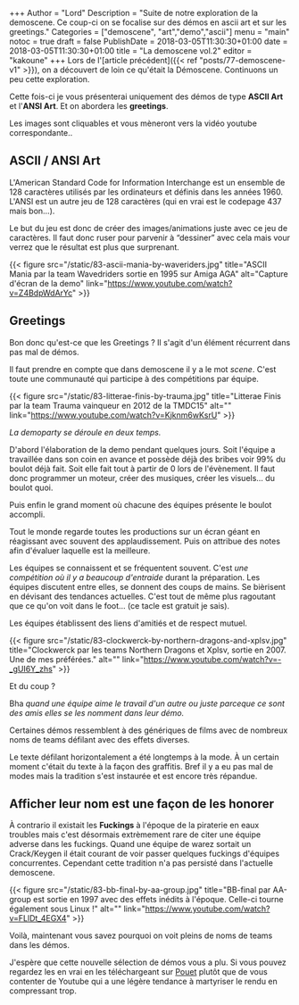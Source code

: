 +++
Author = "Lord"
Description = "Suite de notre exploration de la demoscene. Ce coup-ci on se focalise sur des démos en ascii art et sur les greetings."
Categories = ["demoscene", "art","demo","ascii"]
menu = "main"
notoc = true
draft = false
PublishDate = 2018-03-05T11:30:30+01:00
date = 2018-03-05T11:30:30+01:00
title = "La demoscene vol.2"
editor = "kakoune"
+++
Lors de l'[article précédent]({{< ref "posts/77-demoscene-v1" >}}), on a découvert de loin ce qu'était la Démoscene.
Continuons un peu cette exploration.

Cette fois-ci je vous présenterai uniquement des démos de type **ASCII Art** et l'**ANSI Art**.
Et on abordera les **greetings**.

Les images sont cliquables et vous mèneront vers la vidéo youtube correspondante..

## ASCII / ANSI Art

L'American Standard Code for Information Interchange est un ensemble de 128 caractères utilisés par les ordinateurs et définis dans les années 1960.
L'ANSI est un autre jeu de 128 caractères (qui en vrai est le codepage 437 mais bon…).

Le but du jeu est donc de créer des images/animations juste avec ce jeu de caractères.
Il faut donc ruser pour parvenir à “dessiner” avec cela mais vour verrez que le résultat est plus que surprenant.

{{< figure src="/static/83-ascii-mania-by-waveriders.jpg" title="ASCII Mania par la team Wavedriders sortie en 1995 sur Amiga AGA" alt="Capture d'écran de la demo" link="https://www.youtube.com/watch?v=Z4BdpWdArYc"  >}}

## Greetings

Bon donc qu'est-ce que les Greetings ?
Il s'agit d'un élément récurrent dans pas mal de démos.

Il faut prendre en compte que dans demoscene il y a le mot *scene*.
C'est toute une communauté qui participe à des compétitions par équipe.

{{< figure src="/static/83-litterae-finis-by-trauma.jpg" title="Litterae Finis par la team Trauma vainqueur en 2012 de la TMDC15" alt="" link="https://www.youtube.com/watch?v=Kjknm6wKsrU" >}} 

*La demoparty se déroule en deux temps.*

D'abord l'élaboration de la demo pendant quelques jours.
Soit l'équipe a travaillée dans son coin en avance et possède déjà des bribes voir 99% du boulot déjà fait.
Soit elle fait tout à partir de 0 lors de l'évènement.
Il faut donc programmer un moteur, créer des musiques, créer les visuels… du boulot quoi.

Puis enfin le grand moment où chacune des équipes présente le boulot accompli.

Tout le monde regarde toutes les productions sur un écran géant en réagissant avec souvent des applaudissement.
Puis on attribue des notes afin d'évaluer laquelle est la meilleure.

Les équipes se connaissent et se fréquentent souvent.
C'est *une compétition où il y a beaucoup d'entraide* durant la préparation.
Les équipes discutent entre elles, se donnent des coups de mains.
Se bièrisent en dévisant des tendances actuelles.
C'est tout de même plus ragoutant que ce qu'on voit dans le foot… (ce tacle est gratuit je sais).

Les équipes établissent des liens d'amitiés et de respect mutuel.

{{< figure src="/static/83-clockwerck-by-northern-dragons-and-xplsv.jpg" title="Clockwerck par les teams Northern Dragons et Xplsv, sortie en 2007. Une de mes préférées." alt="" link="https://www.youtube.com/watch?v=-_gUI6Y_zhs" >}}


Et du coup ?

Bha *quand une équipe aime le travail d'un  autre ou juste parceque ce sont des amis elles se les nomment dans leur démo.*

Certaines démos ressemblent à des génériques de films avec de nombreux noms de teams défilant avec des effets diverses.

Le texte défilant horizontalement a été longtemps à la mode.
À un certain moment c'était du texte à la façon des graffitis.
Bref il y a eu pas mal de modes mais la tradition s'est instaurée et est encore très répandue.

## Afficher leur nom est une façon de les honorer

À contrario il existait les **Fuckings** à l'époque de la piraterie en eaux troubles mais c'est désormais extrèmement rare de citer une équipe adverse dans les fuckings.
Quand une équipe de warez sortait un Crack/Keygen il était courant de voir passer quelques fuckings d'équipes concurrentes.
Cependant cette tradition n'a pas persisté dans l'actuelle demoscene.

{{< figure src="/static/83-bb-final-by-aa-group.jpg" title="BB-final par AA-group est sortie en 1997 avec des effets inédits à l'époque. Celle-ci tourne également sous Linux !" alt="" link="https://www.youtube.com/watch?v=FLlDt_4EGX4" >}}

Voilà, maintenant vous savez pourquoi on voit pleins de noms de teams dans les démos.

J'espère que cette nouvelle sélection de démos vous a plu.
Si vous pouvez regardez les en vrai en les téléchargeant sur [Pouet](https://www.pouet.net) plutôt que de vous contenter de Youtube qui a une légère tendance à martyriser le rendu en compressant trop.
